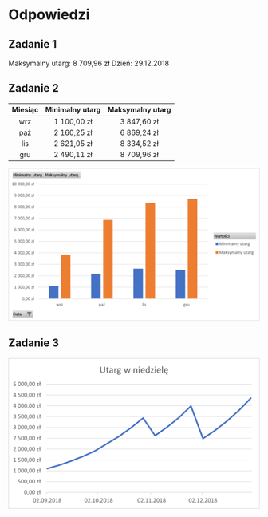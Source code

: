 # Odpowiedzi

## Zadanie 1

Maksymalny utarg:	8 709,96 zł
Dzień:	29.12.2018

## Zadanie 2

| **Miesiąc** | **Minimalny utarg** | **Maksymalny utarg** |
|:-----------:|:-------------------:|:--------------------:|
|     wrz     |     1 100,00 zł     |      3 847,60 zł     |
|     paź     |     2 160,25 zł     |      6 869,24 zł     |
|     lis     |     2 621,05 zł     |      8 334,52 zł     |
|     gru     |     2 490,11 zł     |      8 709,96 zł     |

![Wykres](../../../../assets/sklep_zad2_wykres.png)

## Zadanie 3

![Wykres](../../../../assets/sklep_zad3_wykres.png)